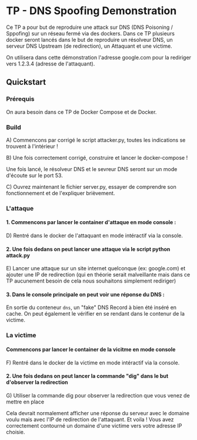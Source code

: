 TP - DNS Spoofing Demonstration
===============================

Ce TP a pour but de reproduire une attack sur DNS (DNS Poisoning / Sppofing) sur un réseau fermé via des dockers. 
Dans ce TP plusieurs docker seront lancés dans le but de reproduire un résolveur DNS, un serveur DNS Upstream (de redirection), un Attaquant et une victime.

On utilisera dans cette démonstration l'adresse google.com pour la rediriger vers 1.2.3.4 (adresse de l'attaquant).
 

## Quickstart

### Prérequis

On aura besoin dans ce TP de Docker Compose et de Docker.

### Build

A) Commencons par corrigé le script attacker.py, toutes les indications se trouvent à l'intérieur !

B) Une fois correctement corrigé, construire et lancer le docker-compose !

Une fois lancé, le résolveur DNS et le sevreur DNS seront sur un mode d'écoute sur le port 53.

C) Ouvrez maintenant le fichier server.py, essayer de comprendre son fonctionnement et de l'expliquer brièvement.


### L'attaque

#### 1. Commencons par lancer le container d'attaque en mode console :

D) Rentré dans le docker de l'attaquant en mode intéractif via la console.

#### 2. Une fois dedans on peut lancer une attaque via le script python attack.py

E) Lancer une attaque sur un site internet quelconque (ex: google.com) et ajouter une IP de redirection (qui en théorie serait malveillante mais dans ce TP aucunement besoin de cela nous souhaitons simplement rediriger)

#### 3. Dans le console principale on peut voir une réponse du DNS : 

En sortie du conteneur `dns`, un "fake" DNS Record à bien été inséré en cache. On peut également le vérifier en se rendant dans le contenur de la victime.

### La victime

#### Commencons par lancer le container de la vicitme en mode console

F) Rentré dans le docker de la victime en mode intéractif via la console.

#### 2. Une fois dedans on peut lancer la commande "dig" dans le but d'observer la redirection

G) Utiliser la commande dig pour observer la redirection que vous venez de mettre en place

Cela devrait normalement afficher une réponse du serveur avec le domaine voulu mais avec l'IP de redirection de l'attaquant.
Et voila ! Vous avez correctement contourné un domaine d'une victime vers votre adresse IP choisie.

